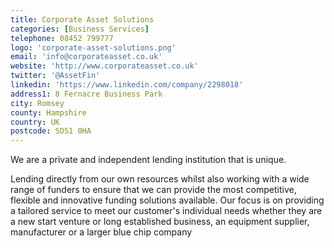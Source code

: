 ```yaml
---
title: Corporate Asset Solutions
categories: [Business Services]
telephone: 08452 799777
logo: 'corporate-asset-solutions.png'
email: 'info@corporateasset.co.uk'
website: 'http://www.corporateasset.co.uk'
twitter: '@AssetFin'
linkedin: 'https://www.linkedin.com/company/2298018'
address1: 8 Fernacre Business Park
city: Romsey
county: Hampshire
country: UK
postcode: SO51 0HA
---
```

We are a private and independent lending institution that is unique.

Lending directly from our own resources whilst also working with a wide range of funders to ensure that we can provide the most competitive, flexible and innovative funding solutions available. Our focus is on providing a tailored service to meet our customer's individual needs whether they are a new start venture or long established business, an equipment supplier, manufacturer or a larger blue chip company

